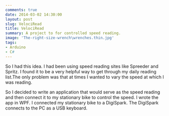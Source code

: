 ```yaml
---
comments: true
date: 2014-03-02 14:30:00
layout: post
slug: VelociRead
title: VelociRead
summary: A project to for controlled speed reading.
image: 'The-right-size-wrench\wrenches.thin.jpg'
tags:
- Arduino
- C#
---
```


So I had this idea. I had been using speed reading sites like Spreeder and Spritz. I found it to be a very helpful way to get through my daily reading list.The only problem was that at times I wanted to vary the speed at which I was reading.

So I decided to write an application that would serve as the speed reading and then connect it to my stationary bike to control the speed. I wrote the app in WPF. I connected my stationary bike to a DigiSpark. The DigiSpark connects to the PC as a USB keyboard.
